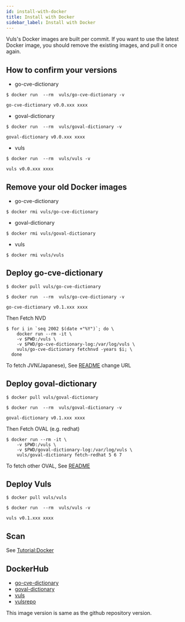 ```yaml
---
id: install-with-docker
title: Install with Docker
sidebar_label: Install with Docker
---
```


Vuls's Docker images are built per commit.
If you want to use the latest Docker image, you should remove the existing images, and pull it once again.

## How to confirm your versions

- go-cve-dictionary

```console
$ docker run  --rm  vuls/go-cve-dictionary -v

go-cve-dictionary v0.0.xxx xxxx
```

- goval-dictionary

```console
$ docker run  --rm  vuls/goval-dictionary -v

goval-dictionary v0.0.xxx xxxx
```

- vuls

```console
$ docker run  --rm  vuls/vuls -v

vuls v0.0.xxx xxxx
```

## Remove your old Docker images

- go-cve-dictionary

```
$ docker rmi vuls/go-cve-dictionary
```

- goval-dictionary

```
$ docker rmi vuls/goval-dictionary
```

- vuls

```
$ docker rmi vuls/vuls
```

## Deploy go-cve-dictionary

```
$ docker pull vuls/go-cve-dictionary
```

```console
$ docker run  --rm  vuls/go-cve-dictionary -v

go-cve-dictionary v0.1.xxx xxxx
```
Then Fetch NVD

```console
$ for i in `seq 2002 $(date +"%Y")`; do \
    docker run --rm -it \
    -v $PWD:/vuls \
    -v $PWD/go-cve-dictionary-log:/var/log/vuls \
    vuls/go-cve-dictionary fetchnvd -years $i; \
  done
```

To fetch JVN(Japanese), See [README](https://github.com/kotakanbe/go-cve-dictionary#usage-fetch-jvn-data)
change URL

## Deploy goval-dictionary

```
$ docker pull vuls/goval-dictionary
```

```console
$ docker run  --rm  vuls/goval-dictionary -v

goval-dictionary v0.1.xxx xxxx
```

Then Fetch OVAL (e.g. redhat)

```console
$ docker run --rm -it \
    -v $PWD:/vuls \
    -v $PWD/goval-dictionary-log:/var/log/vuls \
    vuls/goval-dictionary fetch-redhat 5 6 7
```

To fetch other OVAL, See [README](https://github.com/kotakanbe/goval-dictionary#usage-fetch-oval-data-from-redhat)

## Deploy Vuls

```
$ docker pull vuls/vuls
```

```console
$ docker run  --rm  vuls/vuls -v

vuls v0.1.xxx xxxx
```

## Scan

See [Tutorial:Docker](tutorial-docker.md)

## DockerHub

- [go-cve-dictionary](https://hub.docker.com/r/vuls/go-cve-dictionary/)
- [goval-dictionary](https://hub.docker.com/r/vuls/goval-dictionary/)
- [vuls](https://hub.docker.com/r/vuls/vuls/)
- [vulsrepo](https://hub.docker.com/r/vuls/vulsrepo/) 

This image version is same as the github repository version.

